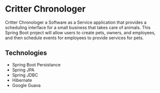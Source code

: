 # Critter Chronologer
Critter Chronologer a Software as a Service application that provides a scheduling interface for a small business that takes care of animals. This Spring Boot project will allow users to create pets, owners, and employees, and then schedule events for employees to provide services for pets.

## Technologies
- Spring Boot Persistance
- Spring JPA
- Spring JDBC
- Hibernate
- Google Guava